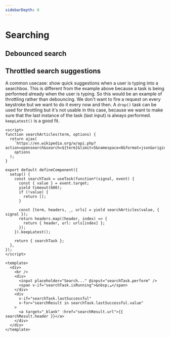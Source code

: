 ```yaml
---
sidebarDepth: 0
---
```


# Searching

## Debounced search

<GithubSearch />

## Throttled search suggestions

A common usecase: show quick suggestions when a user is typing into a searchbox. This is different from the example above because a task is being performed already when the user is typing. So this would be an example of throttling rather than debouncing. We don't want to fire a request on every keystroke but we want to do it every now and then. A `drop()` task can be used for throttling but it's not usable in this case, because we want to make sure that the last instance of the task (last input) is always performed. `keepLatest()` is a good fit.

<WikiSearch />

```vue
<script>
function searchArticles(term, options) {
  return ajax(
    `https://en.wikipedia.org/w/api.php?action=opensearch&search=${term}&limit=5&namespace=0&format=json&origin=*`,
    options
  );
}

export default defineComponent({
  setup() {
    const searchTask = useTask(function*(signal, event) {
      const { value } = event.target;
      yield timeout(600);
      if (!value) {
        return [];
      }

      const [term, headers, _, urls] = yield searchArticles(value, { signal });
      return headers.map((header, index) => {
        return { header, url: urls[index] };
      });
    }).keepLatest();

    return { searchTask };
  },
});
</script>

<template>
  <div>
    <br />
    <div>
      <input placeholder="Search..." @input="searchTask.perform" />
      <span v-if="searchTask.isRunning">&nbsp;☁️</span>
    </div>
    <div
      v-if="searchTask.lastSuccessful"
      v-for="searchResult in searchTask.lastSuccessful.value"
    >
      <a target="_blank" :href="searchResult.url">{{ searchResult.header }}</a>
    </div>
  </div>
</template>
```
